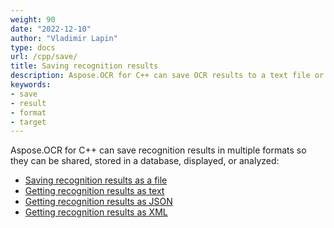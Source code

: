 ```yaml
---
weight: 90
date: "2022-12-10"
author: "Vladimir Lapin"
type: docs
url: /cpp/save/
title: Saving recognition results
description: Aspose.OCR for C++ can save OCR results to a text file or return them as text, XML, or JSON.
keywords:
- save
- result
- format
- target
---
```


Aspose.OCR for C++ can save recognition results in multiple formats so they can be shared, stored in a database, displayed, or analyzed:

- [Saving recognition results as a file](/ocr/cpp/save-file/)
- [Getting recognition results as text](/ocr/cpp/save-text/)
- [Getting recognition results as JSON](/ocr/cpp/save-json/)
- [Getting recognition results as XML](/ocr/cpp/save-xml/)
